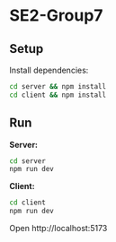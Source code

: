 # SE2-Group7

## Setup

Install dependencies:
```bash
cd server && npm install
cd client && npm install
```

## Run

**Server:**
```bash
cd server
npm run dev
```

**Client:**
```bash
cd client
npm run dev
```

Open http://localhost:5173